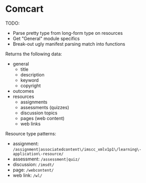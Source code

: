 Comcart
=======

TODO:

 - Parse pretty type from long-form type on resources
 - Get "General" module specifics
 - Break-out ugly manifest parsing match into functions

Returns the following data:

 - general
   - title
   - description
   - keyword
   - copyright
 - outcomes
 - resources
   - assignments
   - assessments (quizzes)
   - discussion topics
   - pages (web content)
   - web links

Resource type patterns:

 - assignment: `/assignment|associatedcontent\/imscc_xmlv1p1\/learning\-application\-resource/`
 - assessment: `/assessment|quiz/`
 - discussion: `/imsdt/`
 - page: `/webcontent/`
 - web link: `/wl/`

